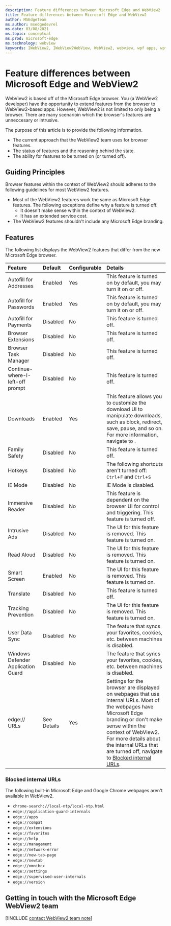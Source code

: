 ```yaml
---
description: Feature differences between Microsoft Edge and WebView2
title: Feature differences between Microsoft Edge and WebView2
author: MSEdgeTeam
ms.author: msedgedevrel
ms.date: 03/08/2021
ms.topic: conceptual
ms.prod: microsoft-edge
ms.technology: webview
keywords: IWebView2, IWebView2WebView, WebView2, webview, wpf apps, wpf, edge, ICoreWebView2, ICoreWebView2Host, browser control, edge html
---
```

# Feature differences between Microsoft Edge and WebView2  

WebView2 is based off of the Microsoft Edge browser.  You \(a WebView2 developer\) have the opportunity to extend features from the browser to WebView2-based apps. However, WebView2 is not limited to only being a browser. There are many scenarioin which the browser's features are unneccesary or intrusive.     

The purpose of this article is to provide the following information.  

*   The current approach that the WebView2 team uses for browser features.  
*   The status of features and the reasoning behind the state.  
*   The ability for features to be turned on \(or turned off\).  

## Guiding Principles  

Browser features within the context of WebView2 should adheres to the following guidelines for most WebView2 features.  

*   Most of the WebView2 features work the same as Microsoft Edge features.  The following exceptions define why a feature is turned off.  
    *   It doesn't make sense within the context of WebView2.  
    *   It has an extended service cost.  
*   The WebView2 features shouldn't include any Microsoft Edge branding.  
    
## Features  

The following list displays the WebView2 features that differ from the new Microsoft Edge browser.  

| Feature | Default | Configurable | Details |  
|:--- |:--- |:--- | :--- | 
| Autofill for Addresses | Enabled | Yes | This feature is turned on by default, you may turn it on or off. |  
| Autofill for Passwords | Enabled | Yes | This feature is turned on by default, you may turn it on or off. |  
| Autofill for Payments | Disabled | No | This feature is turned off. | 
| Browser Extensions | Disabled | No | This feature is turned off. |   
| Browser Task Manager | Disabled | No | This feature is turned off. |  
| Continue-where-I-left-off prompt | Disabled | No | This feature is turned off. |  
| Downloads | Enabled | Yes | This feature allows you to customize the download UI to manipulate downloads, such as block, redirect, save, pause, and so on.  For more information, navigate to <!--[download api][Webview2ReferenceDownloadApi]-->. |  
| Family Safety | Disabled | No | This feature is turned off. |  
| Hotkeys | Disabled | No | The following shortcuts aren't turned off:  `Ctrl`+`F` and `Ctrl`+`S` |  
| IE Mode | Disabled | No | IE Mode is disabled. |  
| Immersive Reader | Disabled | No | This feature is dependent on the browser UI for control and triggering.  This feature is turned off. |  
| Intrusive Ads | Disabled | No | The UI for this feature is removed.  This feature is turned on. |  
| Read Aloud | Disabled | No | The UI for this feature is removed.  This feature is turned on. |  
| Smart Screen | Enabled | No | The UI for this feature is removed.  This feature is turned on. |  
| Translate | Disabled | No | This feature is turned off. |  
| Tracking Prevention | Disabled | No | The UI for this feature is removed.  This feature is turned on. |  
| User Data Sync | Disabled | No | The feature that syncs your favorites, cookies, etc. between machines is disabled. |  
| Windows Defender Application Guard | Disabled | No | The feature that syncs your favorites, cookies, etc. between machines is disabled. |  
| edge:// URLs | See Details | Yes | Settings for the browser are displayed on webpages that use internal URLs.  Most of the webpages have Microsoft Edge branding or don't make sense within the context of WebView2.  For more details about the internal URLs that are turned off, navigate to [Blocked internal URLs](#blocked-internal-urls). |  

### Blocked internal URLs  

The following built-in Microsoft Edge and Google Chrome webpages aren't available in WebView2.  

*   `chrome-search://local-ntp/local-ntp.html`  
*   `edge://application-guard-internals`  
*   `edge://apps`  
*   `edge://compat`  
*   `edge://extensions`  
*   `edge://favorites`  
*   `edge://help`  
*   `edge://management`  
*   `edge://network-error`  
*   `edge://new-tab-page`  
*   `edge://newtab`  
*   `edge://omnibox`  
*   `edge://settings`  
*   `edge://supervised-user-internals`  
*   `edge://version`  
    
## Getting in touch with the Microsoft Edge WebView2 team  

[!INCLUDE [contact WebView2 team note](../includes/contact-webview-team-note.md)]  

<!-- links -->  

<!--[Webview2ReferenceDownloadApi]: download-api.md "download api | Microsoft Docs"  -->  

